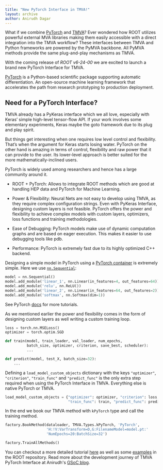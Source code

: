 ```yaml
---
title: "New PyTorch Interface in TMVA!"
layout: archive
author: Anirudh Dagar
---
```


What if we combine [PyTorch][PyTorch] and [TMVA][TMVA]? Ever wondered how ROOT utilizes powerful external MVA libraries making them easily accessible with a direct integration into the TMVA workflow? These interfaces between TMVA and Python frameworks are powered by the PyMVA backbone. All PyMVA methods provide the same plug-and-play mechanisms as TMVA.

With the coming release of *ROOT v6-24-00* we are excited to launch a brand new PyTorch Interface for TMVA.

[PyTorch][PyTorch] is a Python-based scientific package supporting automatic differentiation.​ An ​open-source machine learning​ framework that accelerates the path from research prototyping to production deployment.

[PyTorch]: https://pytorch.org/
[TMVA]: https://root.cern/manual/tmva/

## Need for a PyTorch Interface?

TMVA already has a PyKeras interface which we all love, especially with Keras’ simple high-level tensor-flow API. If your work involves some elementary experiments, Keras maybe the goto framework due to its plug and play spirit.

But things get interesting when one requires low level control and flexibility. That’s when the argument for Keras starts losing water. PyTorch on the other hand is amazing in terms of control, flexibility and raw power that it can provide to the user. Its lower-level approach is better suited for the more mathematically-inclined users.

PyTorch is widely used​ among researchers and hence has a large community around it.

* ROOT + PyTorch: Allows to integrate ROOT methods which are good at handling HEP data and PyTorch for Machine Learning.

* Power & Flexibility: Neural Nets are not easy to develop using TMVA, as they require complex configuration strings. Even with PyKeras Interface, designing custom layers is not feasible. PyTorch offers the power and flexibility to achieve complex models with custom layers, optimizers, loss functions and training methodologies.

* Ease of Debugging: ​PyTorch models make use of dynamic computation graphs and are based on eager execution. This makes it easier to use debugging tools like pdb.

* Performance: PyTorch is extremely fast due to its highly optimized C++ backend.


Designing a simple model in PyTorch using a [PyTorch container][Containers] is extremely simple. Here we use [`nn.Sequential`][Sequential]:

```python
model = nn.Sequential()
model.add_module('linear_1', nn.Linear(in_features=4, out_features=64))
model.add_module('relu', nn.ReLU())
model.add_module('linear_2', nn.Linear(in_features=64, out_features=2))
model.add_module('softmax', nn.Softmax(dim=1))
```

See PyTorch [docs][docs] for more tutorials.

[Sequential]: https://pytorch.org/docs/stable/generated/torch.nn.Sequential.html
[Containers]: https://pytorch.org/docs/stable/nn.html#containers
[docs]: https://pytorch.org/docs/stable/index.html

As we mentioned earlier the power and flexibility comes in the form of designing custom layers as well writing a custom training loop.

```python
loss = torch.nn.MSELoss()
optimizer = torch.optim.SGD

def train(model, train_loader, val_loader, num_epochs,
          batch_size, optimizer, criterion, save_best, scheduler):
          ...

def predict(model, test_X, batch_size=32):
    ...
```

Defining a `load_model_custom_objects` dictionary with the keys `"optimizer"`, `"criterion"`, `"train_func"` and `"predict_func"` is the only extra step required when using the PyTorch Interface in TMVA. Everything else is native PyTorch or TMVA.

```python
load_model_custom_objects = {"optimizer": optimizer, "criterion": loss,
                             "train_func": train, "predict_func": predict}
```

In the end we book our TMVA method with `kPyTorch` type and call the training method.

```python
factory.BookMethod(dataloader, TMVA.Types.kPyTorch, 'PyTorch',
                   'H:!V:VarTransform=D,G:FilenameModel=model.pt:'
                   'NumEpochs=20:BatchSize=32')

factory.TrainAllMethods()
```


You can checkout a more detailed tutorial [here][TutorialPytorchTMVA] as well as some [examples][examples] in the ROOT repository. Read more about the development journey of TMVA PyTorch Interface at Anirudh's [GSoC blog][blog].

[examples]: https://github.com/root-project/root/tree/master/tutorials/tmva
[TutorialPytorchTMVA]: https://anirudhdagar.ml/gsoc/tmva/pytorch/root/2020/08/21/TMVA-PyTorch-Tutorial.html
[blog]: https://anirudhdagar.ml/gsoc/
